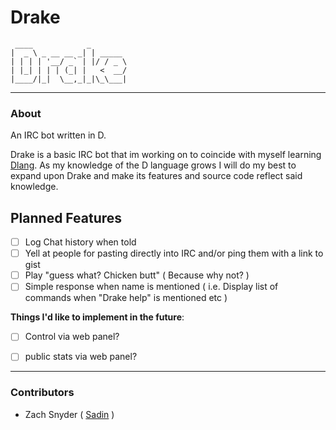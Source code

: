 # Drake
```
 ____            _        
|  _ \ _ __ __ _| | _____ 
| | | | '__/ _` | |/ / _ \
| |_| | | | (_| |   <  __/
|____/|_|  \__,_|_|\_\___|
```
---

### About

An IRC bot written in D.

Drake is a basic IRC bot that im working on to coincide with myself learning [Dlang](http://dlang.org/ ). As my knowledge of the D language grows I will do my best to expand upon Drake and make its features and source code reflect said knowledge.

## Planned Features

- [ ] Log Chat history when told
- [ ] Yell at people for pasting directly into IRC and/or ping them with a link to gist
- [ ] Play "guess what? Chicken butt" ( Because why not? )
- [ ] Simple response when name is mentioned ( i.e. Display list of commands when "Drake help" is mentioned etc )

**Things I'd like to implement in the future**:

- [ ] Control via web panel?
- [ ] public stats via web panel?



---
### Contributors
* Zach Snyder ( [Sadin](http://github.com/Sadin) )

